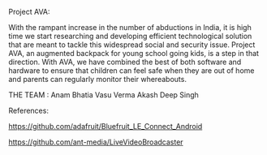 Project AVA:

With the rampant increase in the number of abductions in India, it is high time we start researching and developing efficient technological solution that are meant to tackle this widespread social and security issue. Project AVA, an augmented backpack for young school going kids, is a step in that direction. With AVA, we have combined the best of both software and hardware to ensure that children can feel safe when they are out of home and parents can regularly monitor their whereabouts.

THE TEAM : 
Anam Bhatia
Vasu Verma
Akash Deep Singh

References:

https://github.com/adafruit/Bluefruit_LE_Connect_Android

https://github.com/ant-media/LiveVideoBroadcaster
